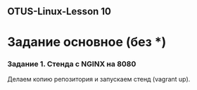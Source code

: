 ## OTUS-Linux-Lesson 10
# Задание основное (без *)
### Задание 1. Стенда с NGINX на 8080
Делаем копию репозитория и запускаем стенд (vagrant up).
